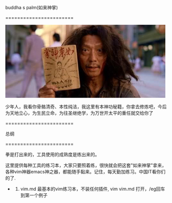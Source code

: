 buddha s palm(如来神掌)

=======================

![buddha s palm](https://raw.githubusercontent.com/azhao1981/BuddhaSPalm/master/1.jpg)

少年人，我看你骨骼清奇、本性纯洁，我这里有本神功秘籍，你拿去修炼吧，今后为天地立心，为生民立命，为往圣继绝学，为万世开太平的重任就交给你了

=======================

总纲

=======================

拳是打出来的，工具使用的成熟度是练出来的。

这里提供每种工具的练习本，大家只要照着练，很快就会把这套"如来神掌"拿来，各种vim神器emacs神之器，都能随手黏来。记住，每天勤加练习。中国IT看你们的了.

* 1. vim.md 最基本的vim练习本，不装任何插件, vim vim.md 打开，/eg回车到第一个例子
